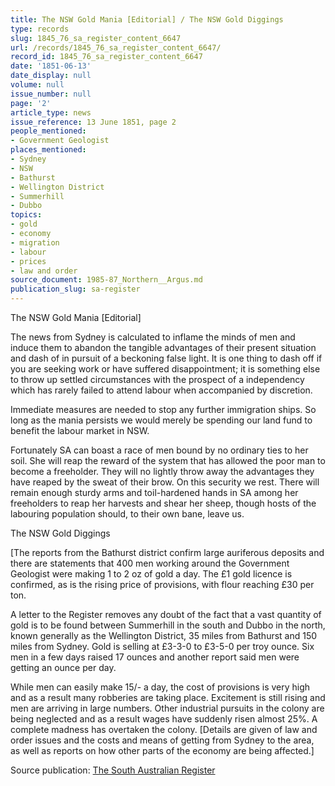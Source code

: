 ```yaml
---
title: The NSW Gold Mania [Editorial] / The NSW Gold Diggings
type: records
slug: 1845_76_sa_register_content_6647
url: /records/1845_76_sa_register_content_6647/
record_id: 1845_76_sa_register_content_6647
date: '1851-06-13'
date_display: null
volume: null
issue_number: null
page: '2'
article_type: news
issue_reference: 13 June 1851, page 2
people_mentioned:
- Government Geologist
places_mentioned:
- Sydney
- NSW
- Bathurst
- Wellington District
- Summerhill
- Dubbo
topics:
- gold
- economy
- migration
- labour
- prices
- law and order
source_document: 1985-87_Northern__Argus.md
publication_slug: sa-register
---
```


The NSW Gold Mania [Editorial]

The news from Sydney is calculated to inflame the minds of men and induce them to abandon the tangible advantages of their present situation and dash of in pursuit of a beckoning false light.  It is one thing to dash off if you are seeking work or have suffered disappointment; it is something else to throw up settled circumstances with the prospect of a independency which has rarely failed to attend labour when accompanied by discretion.

Immediate measures are needed to stop any further immigration ships.  So long as the mania persists we would merely be spending our land fund to benefit the labour market in NSW.

Fortunately SA can boast a race of men bound by no ordinary ties to her soil.  She will reap the reward of the system that has allowed the poor man to become a freeholder.  They will no lightly throw away the advantages they have reaped by the sweat of their brow.  On this security we rest.  There will remain enough sturdy arms and toil-hardened hands in SA among her freeholders to reap her harvests and shear her sheep, though hosts of the labouring population should, to their own bane, leave us.

The NSW Gold Diggings

[The reports from the Bathurst district confirm large auriferous deposits and there are statements that 400 men working around the Government Geologist were making 1 to 2 oz of gold a day.  The £1 gold licence is confirmed, as is the rising price of provisions, with flour reaching £30 per ton.

A letter to the Register removes any doubt of the fact that a vast quantity of gold is to be found between Summerhill in the south and Dubbo in the north, known generally as the Wellington District, 35 miles from Bathurst and 150 miles from Sydney.  Gold is selling at £3-3-0 to £3-5-0 per troy ounce.  Six men in a few days raised 17 ounces and another report said men were getting an ounce per day.

While men can easily make 15/- a day, the cost of provisions is very high and as a result many robberies are taking place.  Excitement is still rising and men are arriving in large numbers.  Other industrial pursuits in the colony are being neglected and as a result wages have suddenly risen almost 25%.  A complete madness has overtaken the colony.  [Details are given of law and order issues and the costs and means of getting from Sydney to the area, as well as reports on how other parts of the economy are being affected.]

Source publication: [The South Australian Register](/publications/sa-register/)
